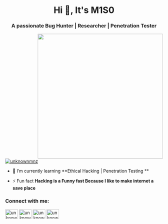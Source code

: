 <h1 align="center">Hi 👋, It's M1S0</h1>
<h3 align="center">A passionate Bug Hunter | Researcher | Penetration Tester</h3>
<img align="right" width="400px" src="https://media.tenor.com/j1361C75IdkAAAAd/hacker.gif" />
<p align="left"> <a href="https://twitter.com/unknownmnz" target="blank"><img src="https://img.shields.io/twitter/follow/unknownmnz?logo=twitter&style=for-the-badge" alt="unknownmnz" /></a> </p>

- 🌱 I’m currently learning **Ethical Hacking | Penetration Testing **

- ⚡ Fun fact **Hacking is a Funny fast Because I like to make internet a save place**

<h3 align="left">Connect with me:</h3>
<p align="left">
<a href="https://twitter.com/unknownmnz" target="blank"><img align="center" src="https://raw.githubusercontent.com/rahuldkjain/github-profile-readme-generator/master/src/images/icons/Social/twitter.svg" alt="unknownmnz" height="30" width="40" /></a>
  <a href="https://bugcrowd.com/M1S0" target="blank"><img align="center" src="https://logos.bugcrowdusercontent.com/logos/ef74/d1fa/62a5b64c/3809e0af42850a579f02c3434743e3ca_bugcrowd__1_.png" alt="unknownmnz" height="30" width="40" /></a>
   <a href="https://hackerone.com/m1s0?type=user" target="blank"><img align="center" src="https://static-00.iconduck.com/assets.00/hackerone-icon-512x512-s11oc51r.png" alt="unknownmnz" height="30" width="40" /></a>
    <a href="https://www.instagram.com/manish__s10/" target="blank"><img align="center" src="https://cdn-icons-png.flaticon.com/512/87/87390.png" alt="unknownmnz" height="30" width="40" /></a>
</p>


